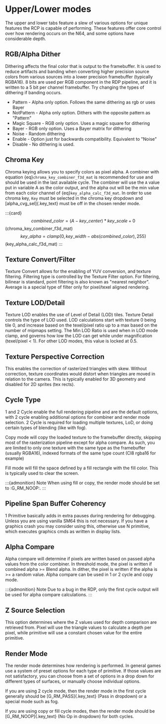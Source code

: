 # Upper/Lower modes

The upper and lower tabs feature a slew of various options for unique features the RCP is capable of performing. These features offer core control over how rendering occurs on the N64, and some options have considerable depth.

## RGB/Alpha Dither

Dithering affects the final color that is output to the framebuffer. It is used to reduce artifacts and banding when converting higher precision source colors from various sources into a lower precision framebuffer (typically RGBA16). 8 bits are used per RGB component in the RDP pipeline, and it is written to a 5 bit per channel framebuffer. Try changing the types of dithering if banding occurs.

* Pattern - Alpha only option. Follows the same dithering as rgb or uses Bayer
* NotPattern - Alpha only option. Dithers with the opposite pattern as "Pattern"
* Magic Square - RGB only option. Uses a magic square for dithering
* Bayer - RGB only option. Uses a Bayer matrix for dithering
* Noise - Random dithering
* Enable - Option just for backwards compatibility. Equivalent to "Noise"
* Disable - No dithering is used.

## Chroma Key

Chroma keying allows you to specify colors as pixel alpha. A combiner with equation {eq}`chroma_key_combiner_f3d_mat` is recommended for use and should be used in the last available cycle. The combiner will use the `A` value put in variable A as the color output, and the alpha out will be the min value from each color channel of {eq}`key_alpha_calc_f3d_mat`.
In order to use chroma key, `Key` must be selected in the chroma key dropdown and [alpha_cvg_sel]{.key_text} must be off in the chosen render mode.

:::{card}
$$
combined\_color = (A - key\_center)*key\_scale + 0
$$(chroma_key_combiner_f3d_mat)
$$
key\_alpha = clamp(0, key\_width - abs(combined\_color), 255)
$$(key_alpha_calc_f3d_mat)
:::

## Texture Convert/Filter

Texture Convert allows for the enabling of YUV conversion, and texture filtering. Filtering type is controlled by the Texture Filter option. For filtering, bilinear is standard, point filtering is also known as "nearest neighbor". Average is a special type of filter only for pixel/texel aligned rendering.

## Texture LOD/Detail

Texture LOD enables the use of Level of Detail (LOD) tiles. Texture Detail controls the type of LOD used. LOD calculations start with texture 0 being tile 0, and increase based on the texel/pixel ratio up to a max based on the number of mipmaps setting. The Min LOD Ratio is used when in LOD mode clamp, and governs how low the LOD can get while under magnification (texel/pixel < 1). For other LOD modes, this value is locked at 0.5.

## Texture Perspective Correction

This enables the correction of rasterized triangles with skew. Without correction, texture coordinates would distort when triangles are moved in relation to the camera. This is typically enabled for 3D geometry and disabled for 2D sprites (tex rects).

## Cycle Type

1 and 2 Cycle enable the full rendering pipeline and are the default options, with 2 cycle enabling additional options for combiner and render mode selection. 2 Cycle is required for loading multiple textures, LoD, or doing certain types of blending (like with fog).

Copy mode will copy the loaded texture to the framebuffer directly, skipping most of the rasterization pipeline except for alpha compare.
As such, you are limited to only one texture with the same type as the framebuffer (usually RGBA16), indexed formats of the same type count (CI8 rgba16 for example)

Fill mode will fill the space defined by a fill rectangle with the fill color. This is typically used to clear the screen.

:::{admonition} Note
When using fill or copy, the render mode should be set to :G_RM_NOOP:.
:::

## Pipeline Span Buffer Coherency

1 Primitive basically adds in extra pauses during rendering for debugging. Unless you are using vanilla SM64 this is not necessary. If you have a graphics crash you may consider using this, otherwise use N primitive, which executes graphics cmds as written in display lists.

## Alpha Compare

Alpha compare will determine if pixels are written based on passed alpha values from the color combiner. In threshold mode, the pixel is written if combined alpha >= Blend alpha. In dither, the pixel is written if the alpha is >= a random value. Alpha compare can be used in 1 or 2 cycle and copy mode.

:::{admonition} Note
Due to a bug in the RDP, only the first cycle output will be used for alpha compare calculations.
:::

## Z Source Selection

This option determines where the Z values used for depth comparison are retrieved from. Pixel will use the triangle values to calculate a depth per pixel, while primitive will use a constant chosen value for the entire primitive.

## Render Mode

The render mode determines how rendering is performed. In general games use a system of preset options for each type of primitive. If those values are not satisfactory, you can choose from a set of options in a drop down for different types of surfaces, or manually choose individual options.

If you are using 2 cycle mode, then the render mode in the first cycle generally should be [G_RM_PASS]{.key_text} (Pass in dropdown) or a special mode such as fog.

If you are using copy or fill cycle modes, then the render mode should be [G_RM_NOOP]{.key_text} (No Op in dropdown)  for both cycles.